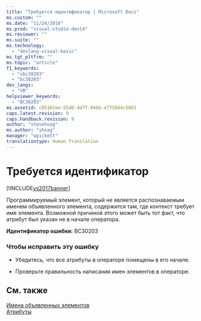 ```yaml
---
title: "Требуется идентификатор | Microsoft Docs"
ms.custom: ""
ms.date: "11/24/2016"
ms.prod: "visual-studio-dev14"
ms.reviewer: ""
ms.suite: ""
ms.technology: 
  - "devlang-visual-basic"
ms.tgt_pltfrm: ""
ms.topic: "article"
f1_keywords: 
  - "vbc30203"
  - "bc30203"
dev_langs: 
  - "VB"
helpviewer_keywords: 
  - "BC30203"
ms.assetid: c05162ee-55d0-4d7f-84bb-e7758d4c5081
caps.latest.revision: 9
caps.handback.revision: 9
author: "stevehoag"
ms.author: "shoag"
manager: "wpickett"
translationtype: Human Translation
---
```

# Требуется идентификатор
[!INCLUDE[vs2017banner](../../../csharp/includes/vs2017banner.md)]

Программируемый элемент, который не является распознаваемым именем объявленного элемента, содержится там, где контекст требует имя элемента.  Возможной причиной этого может быть тот факт, что атрибут был указан не в начале оператора.  
  
 **Идентификатор ошибки:** BC30203  
  
### Чтобы исправить эту ошибку  
  
-   Убедитесь, что все атрибуты в операторе помещены в его начале.  
  
-   Проверьте правильность написания имен элементов в операторе.  
  
## См. также  
 [Имена объявленных элементов](../../../visual-basic/programming-guide/language-features/declared-elements/declared-element-names.md)   
 [Атрибуты](../Topic/Attributes%20\(C%23%20and%20Visual%20Basic\).md)